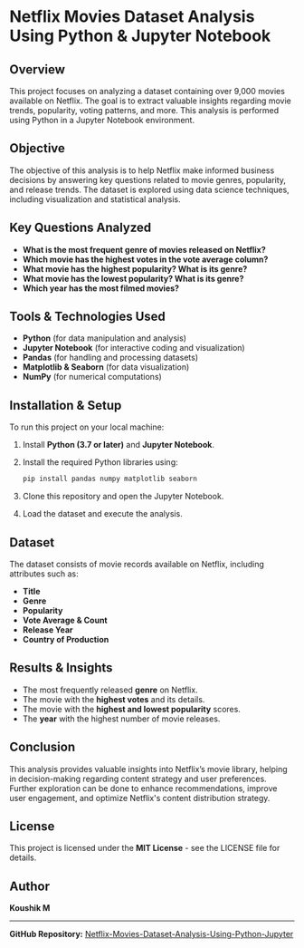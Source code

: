 # Netflix Movies Dataset Analysis Using Python & Jupyter Notebook

## Overview

This project focuses on analyzing a dataset containing over 9,000 movies available on Netflix. The goal is to extract valuable insights regarding movie trends, popularity, voting patterns, and more. This analysis is performed using Python in a Jupyter Notebook environment.

## Objective

The objective of this analysis is to help Netflix make informed business decisions by answering key questions related to movie genres, popularity, and release trends. The dataset is explored using data science techniques, including visualization and statistical analysis.

## Key Questions Analyzed

- **What is the most frequent genre of movies released on Netflix?**
- **Which movie has the highest votes in the vote average column?**
- **What movie has the highest popularity? What is its genre?**
- **What movie has the lowest popularity? What is its genre?**
- **Which year has the most filmed movies?**

## Tools & Technologies Used

- **Python** (for data manipulation and analysis)
- **Jupyter Notebook** (for interactive coding and visualization)
- **Pandas** (for handling and processing datasets)
- **Matplotlib & Seaborn** (for data visualization)
- **NumPy** (for numerical computations)

## Installation & Setup

To run this project on your local machine:

1. Install **Python (3.7 or later)** and **Jupyter Notebook**.
2. Install the required Python libraries using:

   ```bash
   pip install pandas numpy matplotlib seaborn
   ```

3. Clone this repository and open the Jupyter Notebook.
4. Load the dataset and execute the analysis.

## Dataset

The dataset consists of movie records available on Netflix, including attributes such as:

- **Title**
- **Genre**
- **Popularity**
- **Vote Average & Count**
- **Release Year**
- **Country of Production**

## Results & Insights

- The most frequently released **genre** on Netflix.
- The movie with the **highest votes** and its details.
- The movie with the **highest and lowest popularity** scores.
- The **year** with the highest number of movie releases.

## Conclusion

This analysis provides valuable insights into Netflix’s movie library, helping in decision-making regarding content strategy and user preferences. Further exploration can be done to enhance recommendations, improve user engagement, and optimize Netflix's content distribution strategy.

## License

This project is licensed under the **MIT License** - see the LICENSE file for details.

## Author

**Koushik M**

---
**GitHub Repository:** [Netflix-Movies-Dataset-Analysis-Using-Python-Jupyter](https://github.com/Koushik-Madhavan/Netflix-Movies-Dataset-Analysis-Using-Python-Jupyter)

